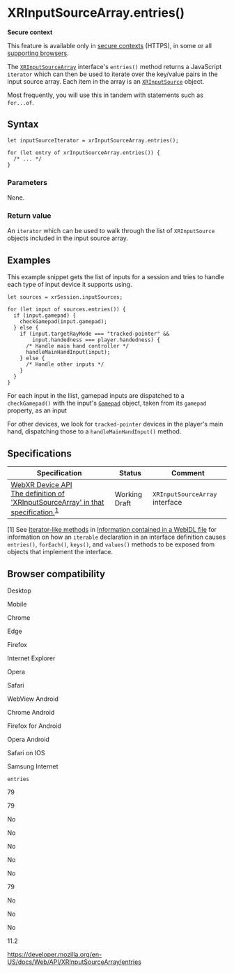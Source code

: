 XRInputSourceArray.entries()
============================

**Secure context**

This feature is available only in [secure contexts](https://developer.mozilla.org/en-US/docs/Web/Security/Secure_Contexts) (HTTPS), in some or all [supporting browsers](#browser_compatibility).

The [`XRInputSourceArray`](../xrinputsourcearray) interface's `entries()` method returns a JavaScript `iterator` which can then be used to iterate over the key/value pairs in the input source array. Each item in the array is an [`XRInputSource`](../xrinputsource) object.

Most frequently, you will use this in tandem with statements such as `for...of`.

Syntax
------

    let inputSourceIterator = xrInputSourceArray.entries();

    for (let entry of xrInputSourceArray.entries()) {
      /* ... */
    }

### Parameters

None.

### Return value

An `iterator` which can be used to walk through the list of `XRInputSource` objects included in the input source array.

Examples
--------

This example snippet gets the list of inputs for a session and tries to handle each type of input device it supports using.

    let sources = xrSession.inputSources;

    for (let input of sources.entries()) {
      if (input.gamepad) {
        checkGamepad(input.gamepad);
      } else {
        if (input.targetRayMode === "tracked-pointer" &&
            input.handedness === player.handedness) {
          /* Handle main hand controller */
          handleMainHandInput(input);
        } else {
          /* Handle other inputs */
        }
      }
    }

For each input in the llist, gamepad inputs are dispatched to a `checkGamepad()` with the input's [`Gamepad`](../gamepad) object, taken from its <span class="page-not-created">`gamepad`</span> property, as an input

For other devices, we look for `tracked-pointer` devices in the player's main hand, dispatching those to a `handleMainHandInput()` method.

Specifications
--------------

<table><thead><tr class="header"><th>Specification</th><th>Status</th><th>Comment</th></tr></thead><tbody><tr class="odd"><td><a href="https://immersive-web.github.io/webxr/#xrinputsourcearray">WebXR Device API<br />
<span class="small">The definition of 'XRInputSourceArray' in that specification.</span></a><sup><a href="#spec-iterables">1</a></sup></td><td><span class="spec-wd">Working Draft</span></td><td><code>XRInputSourceArray</code> interface</td></tr></tbody></table>

<span id="spec-iterables">\[1\]</span> See [Iterator-like methods](https://developer.mozilla.org/en-US/docs/MDN/Contribute/Howto/Write_an_API_reference/Information_contained_in_a_WebIDL_file#iterator-like_methods) in [Information contained in a WebIDL file](https://developer.mozilla.org/en-US/docs/MDN/Contribute/Howto/Write_an_API_reference/Information_contained_in_a_WebIDL_file) for information on how an `iterable` declaration in an interface definition causes `entries()`, `forEach()`, `keys()`, and `values()` methods to be exposed from objects that implement the interface.

Browser compatibility
---------------------

Desktop

Mobile

Chrome

Edge

Firefox

Internet Explorer

Opera

Safari

WebView Android

Chrome Android

Firefox for Android

Opera Android

Safari on IOS

Samsung Internet

`entries`

79

79

No

No

No

No

No

79

No

No

No

11.2

<a href="https://developer.mozilla.org/en-US/docs/Web/API/XRInputSourceArray/entries" class="_attribution-link">https://developer.mozilla.org/en-US/docs/Web/API/XRInputSourceArray/entries</a>
